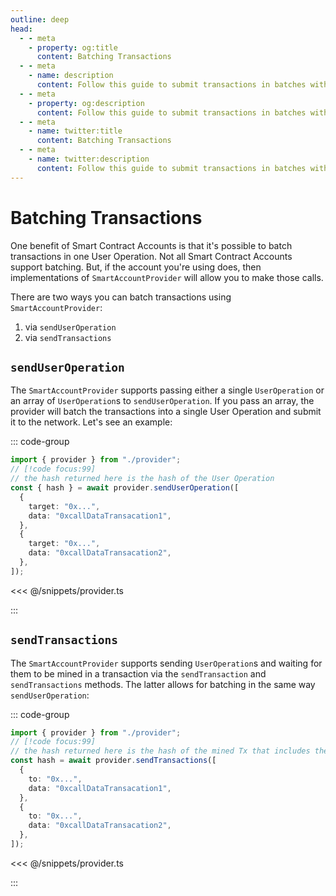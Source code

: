 ```yaml
---
outline: deep
head:
  - - meta
    - property: og:title
      content: Batching Transactions
  - - meta
    - name: description
      content: Follow this guide to submit transactions in batches with Account Kit, a vertically integrated stack for building apps that support ERC-4337.
  - - meta
    - property: og:description
      content: Follow this guide to submit transactions in batches with Account Kit, a vertically integrated stack for building apps that support ERC-4337.
  - - meta
    - name: twitter:title
      content: Batching Transactions
  - - meta
    - name: twitter:description
      content: Follow this guide to submit transactions in batches with Account Kit, a vertically integrated stack for building apps that support ERC-4337.
---
```


# Batching Transactions

One benefit of Smart Contract Accounts is that it's possible to batch transactions in one User Operation. Not all Smart Contract Accounts support batching. But, if the account you're using does, then implementations of `SmartAccountProvider` will allow you to make those calls.

There are two ways you can batch transactions using `SmartAccountProvider`:

1. via `sendUserOperation`
2. via `sendTransactions`

## `sendUserOperation`

The `SmartAccountProvider` supports passing either a single `UserOperation` or an array of `UserOperation`s to `sendUserOperation`. If you pass an array, the provider will batch the transactions into a single User Operation and submit it to the network. Let's see an example:

::: code-group

```ts [example.ts]
import { provider } from "./provider";
// [!code focus:99]
// the hash returned here is the hash of the User Operation
const { hash } = await provider.sendUserOperation([
  {
    target: "0x...",
    data: "0xcallDataTransacation1",
  },
  {
    target: "0x...",
    data: "0xcallDataTransacation2",
  },
]);
```

<<< @/snippets/provider.ts

:::

## `sendTransactions`

The `SmartAccountProvider` supports sending `UserOperation`s and waiting for them to be mined in a transaction via the `sendTransaction` and `sendTransactions` methods. The latter allows for batching in the same way `sendUserOperation`:

::: code-group

```ts [example.ts]
import { provider } from "./provider";
// [!code focus:99]
// the hash returned here is the hash of the mined Tx that includes the UserOperation
const hash = await provider.sendTransactions([
  {
    to: "0x...",
    data: "0xcallDataTransacation1",
  },
  {
    to: "0x...",
    data: "0xcallDataTransacation2",
  },
]);
```

<<< @/snippets/provider.ts

:::
